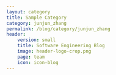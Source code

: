 ```yaml
---
layout: category
title: Sample Category
category: junjun_zhang
permalink: /blog/category/junjun_zhang
header: 
    version: small
    title: Software Engineering Blog
    image: header-logo-crop.png
    page: team
    icon: icon-blog
---
```

